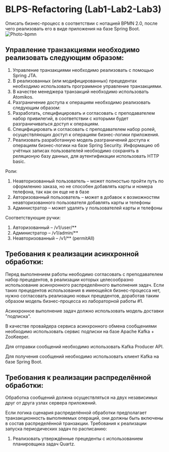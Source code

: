 # BLPS-Refactoring (Lab1-Lab2-Lab3)
Описать бизнес-процесс в соответствии с нотацией BPMN 2.0, после чего реализовать его в виде приложения на базе Spring Boot.
![Photo-bpmn](https://github.com/Icerzack/blps-ref/assets/24461208/adff9c14-d2e7-4409-aa6b-98bad24b7ec2)

## Управление транзакциями необходимо реализовать следующим образом:
1. Управление транзакциями необходимо реализовать с помощью Spring JTA.
2. В реализованных (или модифицированных) прецедентах необходимо использовать программное управление транзакциями.
3. В качестве менеджера транзакций необходимо использовать Atomikos.
4. Разграничение доступа к операциям необходимо реализовать следующим образом:
5. Разработать, специфицировать и согласовать с преподавателем набор привилегий, в соответствии с которыми будет разграничиваться доступ к операциям.
6. Специфицировать и согласовать с преподавателем набор ролей, осуществляющих доступ к операциям бизнес-логики приложения.
7. Реализовать разработанную модель разграничений доступа к операциям бизнес-логики на базе Spring Security. Информацию об учётных записах пользователей необходимо сохранять в реляционую базу данных, для аутентификации использовать HTTP basic.

Роли:
1. Неавторизованный пользователь – может полностью пройти путь по оформлению заказа, но не способен добавлять карты и номера телефона, так как он еще не в базе
2. Авторизованный пользователь – может в добавок к возможностям неавторизованного пользователя добавлять карты и телефоны
3. Администратор – может удалять у пользователей карты и телефоны

Соответствующие ручки:
1. Авторизованный – /v1/user/** 
2. Администратор – /v1/admin/**
3. Неавторизованный – /v1/** (permitAll)


## Требования к реализации асинхронной обработки:

Перед выполнением работы неободимо согласовать с преподавателем набор прецедентов, в реализации которых целесообразно использование асинхронного распределённого выполнения задач. Если таких прецедентов использования в имеющейся бизнес-процесса нет, нужно согласовать реализацию новых прецедентов, доработав таким образом модель бизнес-процесса из лабораторной работы #1.

Асинхронное выполнение задач должно использовать модель доставки "подписка".

В качестве провайдера сервиса асинхронного обмена сообщениями необходимо использовать сервис подписки на базе Apache Kafka + ZooKeeper.

Для отправки сообщений необходимо использовать Kafka Producer API.

Для получения сообщений необходимо использовать клиент Kafka на базе Spring Boot.

## Требования к реализации распределённой обработки:

Обработка сообщений должна осуществляться на двух независимых друг от друга узлах сервера приложений.

Если логика сценария распределённой обработки предполагает транзакционность выполняемых операций, они должны быть включены в состав распределённой транзакции.
Требования к реализации запуска периодических задач по расписанию:
1. Реализовать утверждённые прецеденты с использованием планировщика задач Quartz.

